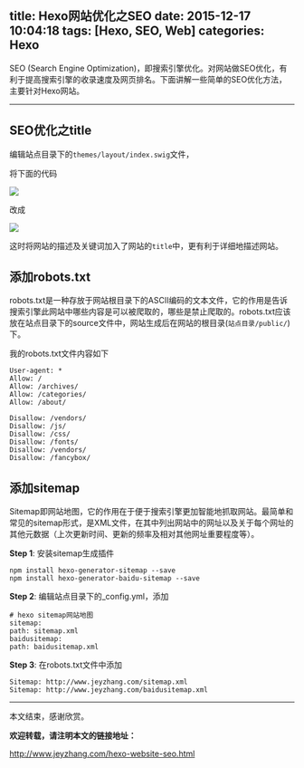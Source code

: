 title: Hexo网站优化之SEO
date: 2015-12-17 10:04:18
tags: [Hexo, SEO, Web]
categories: Hexo
---

SEO (Search Engine Optimization)，即搜索引擎优化。对网站做SEO优化，有利于提高搜索引擎的收录速度及网页排名。下面讲解一些简单的SEO优化方法，主要针对Hexo网站。

----------

## SEO优化之title ##

编辑站点目录下的`themes/layout/index.swig`文件，

将下面的代码

![](http://i.imgur.com/jjHCELX.png)

改成

![](http://i.imgur.com/hNv09sO.png)

这时将网站的描述及关键词加入了网站的`title`中，更有利于详细地描述网站。

## 添加robots.txt ##

robots.txt是一种存放于网站根目录下的ASCII编码的文本文件，它的作用是告诉搜索引擎此网站中哪些内容是可以被爬取的，哪些是禁止爬取的。robots.txt应该放在站点目录下的source文件中，网站生成后在网站的根目录(`站点目录/public/`)下。

我的robots.txt文件内容如下

	User-agent: *
	Allow: /
	Allow: /archives/
	Allow: /categories/
	Allow: /about/
	
	Disallow: /vendors/
	Disallow: /js/
	Disallow: /css/
	Disallow: /fonts/
	Disallow: /vendors/
	Disallow: /fancybox/
	
## 添加sitemap ##

Sitemap即网站地图，它的作用在于便于搜索引擎更加智能地抓取网站。最简单和常见的sitemap形式，是XML文件，在其中列出网站中的网址以及关于每个网址的其他元数据（上次更新时间、更新的频率及相对其他网址重要程度等）。

**Step 1**: 安装sitemap生成插件

	npm install hexo-generator-sitemap --save
	npm install hexo-generator-baidu-sitemap --save

**Step 2**: 编辑站点目录下的_config.yml，添加

	# hexo sitemap网站地图
	sitemap:
	path: sitemap.xml
	baidusitemap:
	path: baidusitemap.xml

**Step 3**: 在robots.txt文件中添加

	Sitemap: http://www.jeyzhang.com/sitemap.xml
	Sitemap: http://www.jeyzhang.com/baidusitemap.xml


----------

本文结束，感谢欣赏。

**欢迎转载，请注明本文的链接地址：**

http://www.jeyzhang.com/hexo-website-seo.html